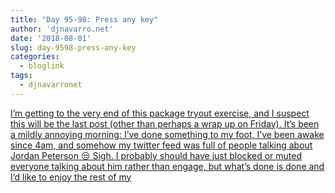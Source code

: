 ```yaml
---
title: "Day 95-98: Press any key"
author: 'djnavarro.net'
date: '2018-08-01'
slug: day-9598-press-any-key
categories:
  - bloglink
tags:
  - djnavarronet
---
```


[I’m getting to the very end of this package tryout exercise, and I suspect this will be the last post (other than perhaps a wrap up on Friday). It’s been a mildly annoying morning: I’ve done something to my foot, I’ve been awake since 4am, and somehow my twitter feed was full of people talking about Jordan Peterson 😒 Sigh. I probably should have just blocked or muted everyone talking about him rather than engage, but what’s done is done and I’d like to enjoy the rest of my<i class="fas fa-external-link-alt"></i>](https://djnavarro.net/post/2018-08-01-keypress/)

